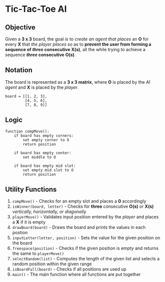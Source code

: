 # Tic-Tac-Toe AI

## Objective

Given a **3 x 3** board, the goal is to *create an agent that places* an **O** for every **X** that *the player places* so as to **prevent the user from forming a sequence of
*three* consecutive X(s)**, all the while trying to achieve a sequence ***three* consecutive O(s)**.

## Notation

The board is represented as a **3 x 3 matrix**, where **O** is placed by the *AI agent* and **X** is placed by the *player*.

    board = [[1, 2, 3],
             [4, 5, 6],
             [7, 8, 9]]

## Logic

    function compMove():
        if board has empty corners:
            set empty corner to O
            return position

        if board has empty center:
            set middle to O
            
        if board has empty mid slot:
            set empty mid slot to O
            return position
            
## Utility Functions

1. `compMove()` - Checks for an empty slot and places a **0** accordingly
2. `isWinner(board, letter)` - Checks for **three** consecutive **O(s)** or **X(s)** *vertically, horizontally, or diagonally*
3. `playerMove()` - Validates input position entered by the *player* and places a **X** if it is empty
4. `drawBoard(board)` - Draws the board and prints the values in each postion
5. `inputLetter(letter, position)` - Sets the value for the given position on the board
6. `freespace(position)` - Checks if the given position is empty and returns the same to `playerMove()`
7. `selectRandom(list)` - Computes the length of the given list and selects a random position within the given range
8. `isBoardFull(board)` - Checks if all positions are used up
9. `main()` - The main function where all functions are put together
